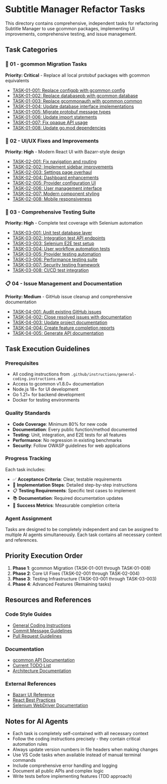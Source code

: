 # Subtitle Manager Refactor Tasks

<!-- file: docs/tasks/README.md -->
<!-- version: 1.0.0 -->
<!-- guid: a1b2c3d4-e5f6-7890-abcd-ef1234567890 -->

This directory contains comprehensive, independent tasks for refactoring
Subtitle Manager to use gcommon packages, implementing UI improvements,
comprehensive testing, and issue management.

## Task Categories

### 🔄 01 - gcommon Migration Tasks

**Priority: Critical** - Replace all local protobuf packages with gcommon
equivalents

- [TASK-01-001: Replace configpb with gcommon config](01-gcommon-migration/TASK-01-001-replace-configpb.md)
- [TASK-01-002: Replace databasepb with gcommon database](01-gcommon-migration/TASK-01-002-replace-databasepb.md)
- [TASK-01-003: Replace gcommonauth with gcommon common](01-gcommon-migration/TASK-01-003-replace-gcommonauth.md)
- [TASK-01-004: Update database interface implementations](01-gcommon-migration/TASK-01-004-update-database-interface.md)
- [TASK-01-005: Migrate protobuf message types](01-gcommon-migration/TASK-01-005-migrate-protobuf-types.md)
- [TASK-01-006: Update import statements](01-gcommon-migration/TASK-01-006-update-imports.md)
- [TASK-01-007: Fix opaque API usage](01-gcommon-migration/TASK-01-007-fix-opaque-api.md)
- [TASK-01-008: Update go.mod dependencies](01-gcommon-migration/TASK-01-008-update-dependencies.md)

### 🎨 02 - UI/UX Fixes and Improvements

**Priority: High** - Modern React UI with Bazarr-style design

- [TASK-02-001: Fix navigation and routing](02-ui-fixes/TASK-02-001-fix-navigation.md)
- [TASK-02-002: Implement sidebar improvements](02-ui-fixes/TASK-02-002-sidebar-improvements.md)
- [TASK-02-003: Settings page overhaul](02-ui-fixes/TASK-02-003-settings-overhaul.md)
- [TASK-02-004: Dashboard enhancements](02-ui-fixes/TASK-02-004-dashboard-enhancements.md)
- [TASK-02-005: Provider configuration UI](02-ui-fixes/TASK-02-005-provider-config-ui.md)
- [TASK-02-006: User management interface](02-ui-fixes/TASK-02-006-user-management.md)
- [TASK-02-007: Modern component styling](02-ui-fixes/TASK-02-007-modern-styling.md)
- [TASK-02-008: Mobile responsiveness](02-ui-fixes/TASK-02-008-mobile-responsive.md)

### 🧪 03 - Comprehensive Testing Suite

**Priority: High** - Complete test coverage with Selenium automation

- [TASK-03-001: Unit test database layer](03-testing/TASK-03-001-unit-test-database.md)
- [TASK-03-002: Integration test API endpoints](03-testing/TASK-03-002-integration-test-api.md)
- [TASK-03-003: Selenium E2E test setup](03-testing/TASK-03-003-selenium-setup.md)
- [TASK-03-004: User workflow automation tests](03-testing/TASK-03-004-user-workflow-tests.md)
- [TASK-03-005: Provider testing automation](03-testing/TASK-03-005-provider-test-automation.md)
- [TASK-03-006: Performance testing suite](03-testing/TASK-03-006-performance-tests.md)
- [TASK-03-007: Security testing framework](03-testing/TASK-03-007-security-tests.md)
- [TASK-03-008: CI/CD test integration](03-testing/TASK-03-008-ci-cd-integration.md)

### 📋 04 - Issue Management and Documentation

**Priority: Medium** - GitHub issue cleanup and comprehensive documentation

- [TASK-04-001: Audit existing GitHub issues](04-issue-management/TASK-04-001-audit-issues.md)
- [TASK-04-002: Close resolved issues with documentation](04-issue-management/TASK-04-002-close-resolved-issues.md)
- [TASK-04-003: Update project documentation](04-issue-management/TASK-04-003-update-documentation.md)
- [TASK-04-004: Create feature completion reports](04-issue-management/TASK-04-004-feature-reports.md)
- [TASK-04-005: Generate API documentation](04-issue-management/TASK-04-005-api-documentation.md)

## Task Execution Guidelines

### Prerequisites

- All coding instructions from
  `.github/instructions/general-coding.instructions.md`
- Access to gcommon v1.8.0+ documentation
- Node.js 18+ for UI development
- Go 1.21+ for backend development
- Docker for testing environments

### Quality Standards

- **Code Coverage**: Minimum 80% for new code
- **Documentation**: Every public function/method documented
- **Testing**: Unit, integration, and E2E tests for all features
- **Performance**: No regression in existing benchmarks
- **Security**: Follow OWASP guidelines for web applications

### Progress Tracking

Each task includes:

- ✅ **Acceptance Criteria**: Clear, testable requirements
- 🔧 **Implementation Steps**: Detailed step-by-step instructions
- 📋 **Testing Requirements**: Specific test cases to implement
- 📚 **Documentation**: Required documentation updates
- 🎯 **Success Metrics**: Measurable completion criteria

### Agent Assignment

Tasks are designed to be completely independent and can be assigned to multiple
AI agents simultaneously. Each task contains all necessary context and
references.

## Priority Execution Order

1. **Phase 1**: gcommon Migration (TASK-01-001 through TASK-01-008)
2. **Phase 2**: Core UI Fixes (TASK-02-001 through TASK-02-004)
3. **Phase 3**: Testing Infrastructure (TASK-03-001 through TASK-03-003)
4. **Phase 4**: Advanced Features (Remaining tasks)

## Resources and References

### Code Style Guides

- [General Coding Instructions](./.github/instructions/general-coding.instructions.md)
- [Commit Message Guidelines](./.github/commit-messages.md)
- [Pull Request Guidelines](./.github/pull-request-descriptions.md)

### Documentation

- [gcommon API Documentation](../gcommon-api/)
- [Current TODO List](../TODO.md)
- [Architecture Documentation](../ARCHITECTURE.md)

### External References

- [Bazarr UI Reference](https://github.com/morpheus65535/bazarr)
- [React Best Practices](https://react.dev/learn)
- [Selenium WebDriver Documentation](https://selenium-python.readthedocs.io/)

## Notes for AI Agents

- Each task is completely self-contained with all necessary context
- Follow the coding instructions precisely - they contain critical automation
  rules
- Always update version numbers in file headers when making changes
- Use VS Code tasks when available instead of manual terminal commands
- Include comprehensive error handling and logging
- Document all public APIs and complex logic
- Write tests before implementing features (TDD approach)
